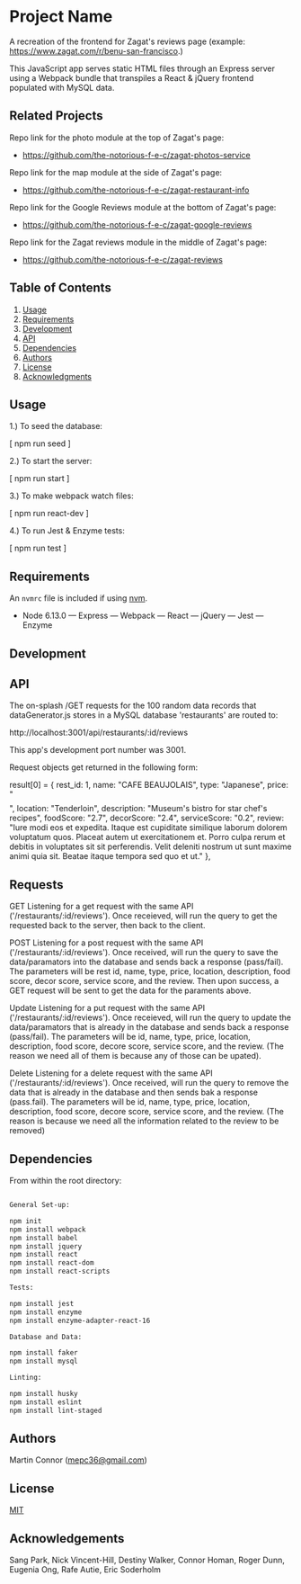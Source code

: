 # Project Name

A recreation of the frontend for Zagat's reviews page (example: https://www.zagat.com/r/benu-san-francisco.)

This JavaScript app serves static HTML files through an Express server using a 
Webpack bundle that transpiles a React & jQuery frontend populated with MySQL data.

## Related Projects

Repo link for the photo module at the top of Zagat's page:
  - https://github.com/the-notorious-f-e-c/zagat-photos-service

Repo link for the map module at the side of Zagat's page:
  - https://github.com/the-notorious-f-e-c/zagat-restaurant-info

Repo link for the Google Reviews module at the bottom of Zagat's page:
  - https://github.com/the-notorious-f-e-c/zagat-google-reviews

Repo link for the Zagat reviews module in the middle of Zagat's page:
  - https://github.com/the-notorious-f-e-c/zagat-reviews

## Table of Contents

1. [Usage](#Usage)
2. [Requirements](#requirements)
3. [Development](#development)
4. [API](#API)
5. [Dependencies](#Dependencies)
6. [Authors](#Authors)
7. [License](#License)
8. [Acknowledgments](#Acknowledgments)

## Usage

1.) To seed the database:

  [ npm run seed ]

2.) To start the server:

  [ npm run start ]

3.) To make webpack watch files:

  [ npm run react-dev ]

4.) To run Jest & Enzyme tests:

  [ npm run test ]

## Requirements

An `nvmrc` file is included if using [nvm](https://github.com/creationix/nvm).

- Node 6.13.0
— Express
— Webpack
— React
— jQuery
— Jest
— Enzyme

## Development

## API

The on-splash /GET requests for the 100 random data records that dataGenerator.js stores in a MySQL database 'restaurants' are routed to: 

http://localhost:3001/api/restaurants/:id/reviews

This app's development port number was 3001.

Request objects get returned in the following form:

result[0] = {
    rest_id: 1,
    name: "CAFE BEAUJOLAIS",
    type: "Japanese",
    price: "$$$$",
    location: "Tenderloin",
    description: "Museum's bistro for star chef's recipes",
    foodScore: "2.7",
    decorScore: "2.4",
    serviceScore: "0.2",
    review: "Iure modi eos et expedita. Itaque est cupiditate similique laborum dolorem voluptatum quos. Placeat autem ut exercitationem et. Porro culpa rerum et debitis in voluptates sit sit perferendis. Velit deleniti nostrum ut sunt maxime animi quia sit. Beatae itaque tempora sed quo et ut."
},


## Requests

GET
Listening for a get request with the same API ('/restaurants/:id/reviews'). Once receieved, will run the query to get the requested back to the server, then back to the client.

POST
Listening for a post request with the same API ('/restaurants/:id/reviews'). Once received, will run the query to save the data/paramators into the database and sends back a response (pass/fail). The parameters will be rest id, name, type, price, location, description, food score, decor score, service score, and the review.  Then upon success, a GET request will be sent to get the data for the paraments above.

Update
Listening for a put request with the same API ('/restaurants/:id/reviews'). Once receieved, will run the query to update the data/paramators that is already in the database and sends back a response (pass/fail). The parameters will be id, name, type, price, location, description, food score, decore score, service score, and the review. (The reason we need all of them is because any of those can be upated). 

Delete
Listening for a delete request with the same API ('/restaurants/:id/reviews'). Once received, will run the query to remove the data that is already in the database and then sends bak a response (pass.fail). The parameters will be id, name, type, price, location, description, food score, decore score, service score, and the review. (The reason is because we need all the information related to the review to be removed)

## Dependencies

From within the root directory:

```sh

General Set-up:

npm init
npm install webpack
npm install babel
npm install jquery
npm install react
npm install react-dom
npm install react-scripts

Tests:

npm install jest
npm install enzyme
npm install enzyme-adapter-react-16

Database and Data:

npm install faker
npm install mysql

Linting:

npm install husky
npm install eslint
npm install lint-staged
```

## Authors

Martin Connor (mepc36@gmail.com)

## License

[MIT](https://choosealicense.com/licenses/mit/)

## Acknowledgements

Sang Park, Nick Vincent-Hill, Destiny Walker, Connor Homan, Roger Dunn, Eugenia Ong, Rafe Autie, Eric Soderholm
